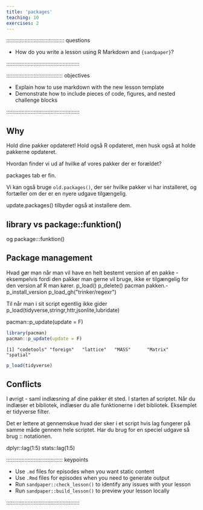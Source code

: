 ```yaml
---
title: 'packages'
teaching: 10
exercises: 2
---
```


:::::::::::::::::::::::::::::::::::::: questions 

- How do you write a lesson using R Markdown and `{sandpaper}`?

::::::::::::::::::::::::::::::::::::::::::::::::

::::::::::::::::::::::::::::::::::::: objectives

- Explain how to use markdown with the new lesson template
- Demonstrate how to include pieces of code, figures, and nested challenge blocks

::::::::::::::::::::::::::::::::::::::::::::::::

## Why

Hold dine pakker opdateret! Hold også R opdateret, men husk også at holde
pakkerne opdateret.

Hvordan finder vi ud af hvilke af vores pakker der er forældet? 

packages tab er fin.

Vi kan også bruge `old.packages()`, der ser hvilke pakker vi har installeret,
og fortæller om der er en nyere udgave tilgængelig.

update.packages() tilbyder også at installere dem.


## library vs package::funktion()

og package:::funktion()


## Package management

Hvad gør man når man vil have en helt bestemt version af en pakke - eksempelvis
fordi den pakker man gerne vil bruge, ikke er tilgængelig for den version af R
man kører.
p_load()
p_delete()
pacman pakken.-
p_install_version
p_load_gh("trinker/regexr")

Til når man i sit script egentlig ikke gider 
p_load(tidyverse,stringr,httr,jsonlite,lubridate)

pacman::p_update(update = F)


``` r
library(pacman)
pacman::p_update(update = F)
```

``` output
[1] "codetools" "foreign"   "lattice"   "MASS"      "Matrix"    "spatial"  
```

``` r
p_load(tidyverse)
```
## Conflicts

I øvrigt - saml indlæsning af dine pakker ét sted. I starten af scriptet. 
Når du indlæser et bibliotek, indlæser du alle funktionerne i det bibliotek.
Eksemplet er tidyverse filter.

Det er lettere at gennemskue hvad der sker i et script hvis lag fungerer 
på samme måde gennem hele scriptet. Har du brug for en speciel udgave så
brug :: notationen.

dplyr::lag(1:5)
stats::lag(1:5)

::::::::::::::::::::::::::::::::::::: keypoints 

- Use `.md` files for episodes when you want static content
- Use `.Rmd` files for episodes when you need to generate output
- Run `sandpaper::check_lesson()` to identify any issues with your lesson
- Run `sandpaper::build_lesson()` to preview your lesson locally

::::::::::::::::::::::::::::::::::::::::::::::::

